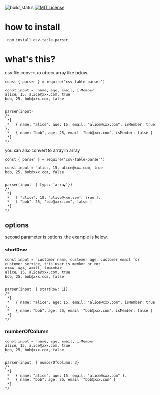 ![build_status](https://travis-ci.org/rchaser53/csv-table-parser.svg?branch=master)
[![MIT License](http://img.shields.io/badge/license-MIT-blue.svg?style=flat)](LICENSE)

# how to install

```
 npm install csv-table-parser
```

# what's this?

csv file convert to object array like below.

```
const { parser } = require('csv-table-parser')

const input = `name, age, email, isMember
alice, 15, alice@xxx.com, true
bob, 25, bob@xxx.com, false
`

parser(input)
/*
 *[
 *   { name: "alice", age: 15, email: "alice@xxx.com", isMember: true },
 *   { name: "bob", age: 25, email: "bob@xxx.com", isMember: false }
 *]
*/
```

you can also convert to array in array.

```
const { parser } = require('csv-table-parser')

const input = `alice, 15, alice@xxx.com, true
bob, 25, bob@xxx.com, false
`

parser(input, { type: 'array'})
/*
 *[
 *   [ "alice", 15, "alice@xxx.com", true ],
 *   [ "bob", 25, "bob@xxx.com", false ]
 *]
*/
```

## options

second parameter is options. the example is below.

### startRow

```
const input = `customer name, customer age, customer email for customer service, this user is member or not
name, age, email, isMember
alice, 15, alice@xxx.com, true
bob, 25, bob@xxx.com, false
`

parser(input, { startRow: 1})
/*
 *[
 *   { name: "alice", age: 15, email: "alice@xxx.com", isMember: true },
 *   { name: "bob", age: 25, email: "bob@xxx.com", isMember: false }
 *]
*/
```

### numberOfColumn

```
const input = `name, age, email, isMember
alice, 15, alice@xxx.com, true
bob, 25, bob@xxx.com, false
`

parser(input, { numberOfColumn: 3})
/*
 *[
 *   { name: "alice", age: 15, email: "alice@xxx.com" },
 *   { name: "bob", age: 25, email: "bob@xxx.com" }
 *]
*/

```